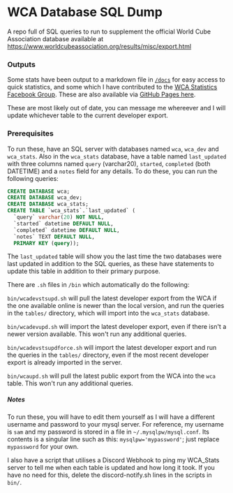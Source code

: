 # WCA Database SQL Dump

A repo full of SQL queries to run to supplement the official World Cube Association database available at https://www.worldcubeassociation.org/results/misc/export.html

### Outputs

Some stats have been output to a markdown file in [`/docs`](https://github.com/sam596/SQL/tree/master/docs) for easy access to quick statistics, and some which I have contributed to the [WCA Statistics Facebook Group](https://www.facebook.com/groups/439995439706174/). These are also available via [GitHub Pages here](http://sam596.github.io/WCA-Stats). 

These are most likely out of date, you can message me whereever and I will update whichever table to the current developer export.

### Prerequisites

To run these, have an SQL server with databases named `wca`, `wca_dev` and `wca_stats`. Also in the `wca_stats` database, have a table named `last_updated` with three columns named `query` (varchar20), `started`, `completed` (both DATETIME) and a `notes` field for any details. To do these, you can run the following queries:
```sql
CREATE DATABASE wca;
CREATE DATABASE wca_dev;
CREATE DATABASE wca_stats;
CREATE TABLE `wca_stats`.`last_updated` (
  `query` varchar(20) NOT NULL,
  `started` datetime DEFAULT NULL,
  `completed` datetime DEFAULT NULL,
  `notes` TEXT DEFAULT NULL,
  PRIMARY KEY (query));
```

The `last_updated` table will show you the last time the two databases were last updated in addition to the SQL queries, as these have statements to update this table in addition to their primary purpose.

There are `.sh` files in `/bin` which automatically do the following:

`bin/wcadevstsupd.sh` will pull the latest developer export from the WCA if the one available online is newer than the local version, and run the queries in the `tables/` directory, which will import into the `wca_stats` database.

`bin/wcadevupd.sh` will import the latest developer export, even if there isn't a newer version available. This won't run any additional queries.

`bin/wcadevstsupdforce.sh` will import the latest developer export and run the queries in the `tables/` directory, even if the most recent developer export is already imported in the server.

`bin/wcaupd.sh` will pull the latest public export from the WCA into the `wca` table. This won't run any additional queries.

##### Notes
To run these, you will have to edit them yourself as I will have a different username and password to your mysql server. For reference, my username is `sam` and my password is stored in a file in `~/.mysqlpw/mysql.conf`. Its contents is a singular line such as this: `mysqlpw='mypassword'`; just replace `mypassword` for your own.

I also have a script that utilises a Discord Webhook to ping my WCA_Stats server to tell me when each table is updated and how long it took. If you have no need for this, delete the discord-notify.sh lines in the scripts in `bin/`.